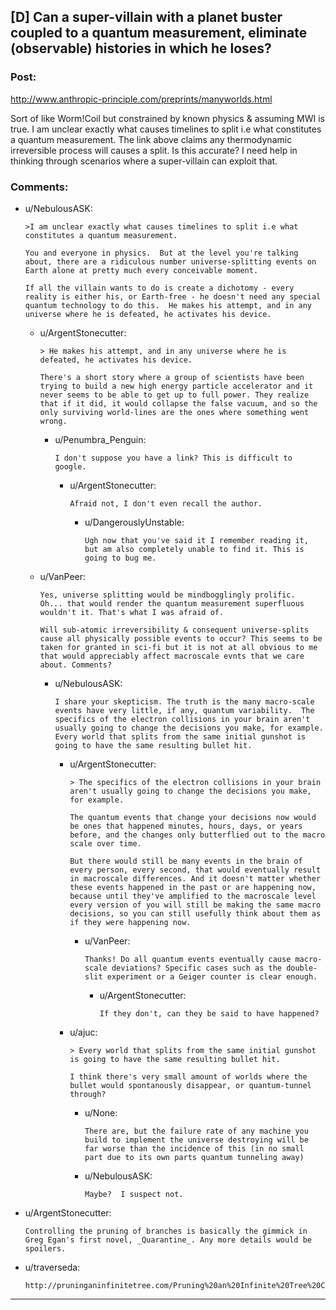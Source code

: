 ## [D] Can a super-villain with a planet buster coupled to a quantum measurement, eliminate (observable) histories in which he loses?

### Post:





http://www.anthropic-principle.com/preprints/manyworlds.html

Sort of like Worm!Coil but constrained by known physics & assuming MWI is true. I am unclear exactly what causes timelines to split i.e what constitutes a quantum measurement. The link above claims any thermodynamic irreversible process will causes a split. Is this accurate? I need help in thinking through scenarios where a super-villain can exploit that.



### Comments:

- u/NebulousASK:
  ```
  >I am unclear exactly what causes timelines to split i.e what constitutes a quantum measurement.

  You and everyone in physics.  But at the level you're talking about, there are a ridiculous number universe-splitting events on Earth alone at pretty much every conceivable moment.

  If all the villain wants to do is create a dichotomy - every reality is either his, or Earth-free - he doesn't need any special quantum technology to do this.  He makes his attempt, and in any universe where he is defeated, he activates his device.
  ```

  - u/ArgentStonecutter:
    ```
    > He makes his attempt, and in any universe where he is defeated, he activates his device.

    There's a short story where a group of scientists have been trying to build a new high energy particle accelerator and it never seems to be able to get up to full power. They realize that if it did, it would collapse the false vacuum, and so the only surviving world-lines are the ones where something went wrong.
    ```

    - u/Penumbra_Penguin:
      ```
      I don't suppose you have a link? This is difficult to google.
      ```

      - u/ArgentStonecutter:
        ```
        Afraid not, I don't even recall the author.
        ```

        - u/DangerouslyUnstable:
          ```
          Ugh now that you've said it I remember reading it, but am also completely unable to find it. This is going to bug me.
          ```

  - u/VanPeer:
    ```
    Yes, universe splitting would be mindbogglingly prolific. 
    Oh... that would render the quantum measurement superfluous wouldn't it. That's what I was afraid of. 

    Will sub-atomic irreversibility & consequent universe-splits cause all physically possible events to occur? This seems to be taken for granted in sci-fi but it is not at all obvious to me that would appreciably affect macroscale evnts that we care about. Comments?
    ```

    - u/NebulousASK:
      ```
      I share your skepticism. The truth is the many macro-scale events have very little, if any, quantum variability.  The specifics of the electron collisions in your brain aren't usually going to change the decisions you make, for example.  Every world that splits from the same initial gunshot is going to have the same resulting bullet hit.
      ```

      - u/ArgentStonecutter:
        ```
        > The specifics of the electron collisions in your brain aren't usually going to change the decisions you make, for example.

        The quantum events that change your decisions now would be ones that happened minutes, hours, days, or years before, and the changes only butterflied out to the macro scale over time.

        But there would still be many events in the brain of every person, every second, that would eventually result in macroscale differences. And it doesn't matter whether these events happened in the past or are happening now, because until they've amplified to the macroscale level every version of you will still be making the same macro decisions, so you can still usefully think about them as if they were happening now.
        ```

        - u/VanPeer:
          ```
          Thanks! Do all quantum events eventually cause macro-scale deviations? Specific cases such as the double-slit experiment or a Geiger counter is clear enough.
          ```

          - u/ArgentStonecutter:
            ```
            If they don't, can they be said to have happened?
            ```

      - u/ajuc:
        ```
        > Every world that splits from the same initial gunshot is going to have the same resulting bullet hit.

        I think there's very small amount of worlds where the bullet would spontanously disappear, or quantum-tunnel through?
        ```

        - u/None:
          ```
          There are, but the failure rate of any machine you build to implement the universe destroying will be far worse than the incidence of this (in no small part due to its own parts quantum tunneling away)
          ```

        - u/NebulousASK:
          ```
          Maybe?  I suspect not.
          ```

- u/ArgentStonecutter:
  ```
  Controlling the pruning of branches is basically the gimmick in Greg Egan's first novel, _Quarantine_. Any more details would be spoilers.
  ```

- u/traverseda:
  ```
  http://pruninganinfinitetree.com/Pruning%20an%20Infinite%20Tree%20Chapter%201.html
  ```

---

